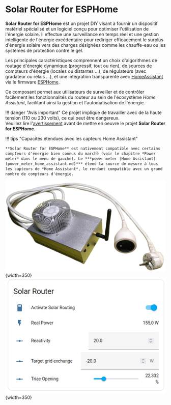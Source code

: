 # Solar Router for ESPHome

**Solar Router for ESPHome** est un projet DIY visant à fournir un dispositif matériel spécialisé et un logiciel conçu pour optimiser l'utilisation de l'énergie solaire. Il effectue une surveillance en temps réel et une gestion intelligente de l'énergie excédentaire pour rediriger efficacement le surplus d'énergie solaire vers des charges désignées comme les chauffe-eau ou les systèmes de protection contre le gel.

Les principales caractéristiques comprennent un choix d'algorithmes de routage d'énergie dynamique (progressif, tout ou rien), de sources de compteurs d'énergie (locales ou distantes ...), de régulateurs (avec gradateur ou relais ...), et une intégration transparente avec [HomeAssistant](http://home-assistant.io) via le firmware [ESPHome](http://esphome.io).

Ce composant permet aux utilisateurs de surveiller et de contrôler facilement les fonctionnalités du routeur au sein de l'écosystème *Home Assistant*, facilitant ainsi la gestion et l'automatisation de l'énergie.

!!! danger "Avis important"
    Ce projet implique de travailler avec de la haute tension (110 ou 230 volts), ce qui peut être dangereux.  
    Veuillez lire l'[avertissement](disclamer.md) avant de mettre en oeuvre le projet **Solar Router for ESPHome**.

!!! tips "Capacités étendues avec les capteurs Home Assistant"

    **Solar Router for ESPHome** est nativement compatible avec certains compteurs d'énergie bien connus du marché (voir le chapitre *Power meter* dans le menu de gauche). Le ***power meter [Home Assistant](power_meter_home_assistant.md)*** étend la source de mesure à tous les capteurs de *Home Assistant*, le rendant compatible avec un grand nombre de compteurs d'énergie.

![SolarRouterClosed](../images/SolarRouterClosed.png){width=350}
![Dashboard](../images/SolarRouterInHomeAssistantDashboard.png){width=350}
